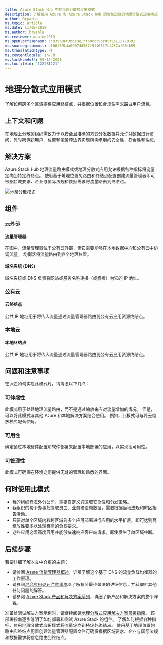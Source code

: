 ```yaml
---
title: Azure Stack Hub 中的地理分散式应用模式
description: 了解使用 Azure 和 Azure Stack Hub 的智能边缘的地理分散式应用模式。
author: BryanLa
ms.topic: article
ms.date: 11/05/2019
ms.author: bryanla
ms.reviewer: anajod2019
ms.openlocfilehash: 3c839d9bf3b6c3e1ff50cc695fd5f1a1127793d2
ms.sourcegitcommit: df06f598da09074d387f5f765f7c4237af98fb59
ms.translationtype: HT
ms.contentlocale: zh-CN
ms.lasthandoff: 08/17/2021
ms.locfileid: "122281221"
---
```

# <a name="geo-distributed-app-pattern"></a>地理分散式应用模式

了解如何跨多个区域提供应用终结点，并根据位置和合规性需求路由用户流量。

## <a name="context-and-problem"></a>上下文和问题

在地理上分散的组织需致力于以安全且准确的方式分发数据并允许对数据进行访问，同时确保按用户、位置和设备跨边界实现所需级别的安全性、符合性和性能。

## <a name="solution"></a>解决方案

Azure Stack Hub 地理流量路由模式或地理分散式应用允许根据各种指标将流量定向到特定终结点。 使用基于地理位置的路由和终结点配置创建流量管理器即可根据区域要求、企业与国际法规和数据需求将流量路由到终结点。

![地理分散模式](media/pattern-geo-distributed/geo-distribution.png)

## <a name="components"></a>组件

### <a name="outside-the-cloud"></a>云外部

#### <a name="traffic-manager"></a>流量管理器

在图中，流量管理器位于公有云外部，但它需要能够在本地数据中心和公有云中协调流量。 均衡器将流量路由到各个地理位置。

#### <a name="domain-name-system-dns"></a>域名系统 (DNS)

域名系统或 DNS 负责将网站或服务名称转换（或解析）为它的 IP 地址。

### <a name="public-cloud"></a>公有云

#### <a name="cloud-endpoint"></a>云终结点

公共 IP 地址用于将传入流量通过流量管理器路由到公有云应用资源终结点。  

### <a name="local-clouds"></a>本地云

#### <a name="local-endpoint"></a>本地终结点

公共 IP 地址用于将传入流量通过流量管理器路由到公有云应用资源终结点。

## <a name="issues-and-considerations"></a>问题和注意事项

在决定如何实现此模式时，请考虑以下几点：

### <a name="scalability"></a>可伸缩性

此模式用于处理地理流量路由，而不是通过缩放来应对流量增加的情况。 但是，可以将此模式与其他 Azure 和本地解决方案结合使用。 例如，此模式可与跨云缩放模式配合使用。

### <a name="availability"></a>可用性

确定通过本地硬件配置和软件部署来配置本地部署的应用，以实现高可用性。

### <a name="manageability"></a>可管理性

此模式可确保在环境之间提供无缝的管理和熟悉的界面。

## <a name="when-to-use-this-pattern"></a>何时使用此模式

- 我的组织有海外分公司，需要自定义的区域安全性和分发策略。
- 我组织的每个办事处提取员工、业务和设施数据，需要根据当地法规和时区报告活动。
- 只要对单个区域内和跨区域的多个应用部署进行应用的水平扩展，即可达到高缩放性要求以处理极高的负载要求。
- 这些应用必须高度可用并能够快速响应客户端请求，即使发生了单区域中断。

## <a name="next-steps"></a>后续步骤

若要详细了解本文中介绍的主题：

- 请参阅 [Azure 流量管理器概述](/azure/traffic-manager/traffic-manager-overview)，详细了解这个基于 DNS 的流量负载均衡器的工作原理。
- 请参阅[混合应用设计注意事项](overview-app-design-considerations.md)以了解有关最佳做法的详细信息，并获取对其他任何问题的解答。
- 请参阅 [Azure Stack 产品和解决方案系列](/azure-stack)，详细了解产品和解决方案的整个阵容。

准备好测试解决方案示例时，请继续阅读[地理分散式应用解决方案部署指南](/azure/architecture/hybrid/deployments/solution-deployment-guide-geo-distributed)。 该部署指南逐步说明了如何部署和测试 Azure Stack 的组件。 了解如何根据各种指标，使用地理分散式应用模式将流量定向到特定的终结点。 使用基于地理位置的路由和终结点配置创建流量管理器配置文件可确保根据区域要求、企业与国际法规和数据需求将信息路由到终结点。
